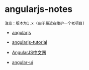 # angularjs-notes

`注意：版本为1.x (由于最近在维护一个老项目)`

- [angularjs](https://angularjs.org/)
- [angularjs-tutorial](http://www.runoob.com/angularjs/angularjs-tutorial.html)
- [AngularJS中文网](http://www.angularjs.net.cn/)

- [angular-ui](https://angular-ui.github.io/)









